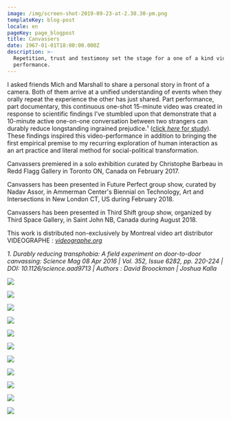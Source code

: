 ```yaml
---
image: /img/screen-shot-2019-09-23-at-2.30.30-pm.png
templateKey: blog-post
locale: en
pageKey: page_blogpost
title: Canvassers
date: 1967-01-01T18:00:00.000Z
description: >-
  Repetition, trust and testimony set the stage for a one of a kind video
  performance.
---
```

I asked friends Mich and Marshall to share a personal story in front of a camera. Both of them arrive at a unified understanding of events when they orally repeat the experience the other has just shared. Part performance, part documentary, this continuous one-shot 15-minute video was created in response to scientific findings I've stumbled upon that demonstrate that a 10-minute active one-on-one conversation between two strangers can durably reduce longstanding ingrained prejudice.¹ ([click _here_ for study](https://drive.google.com/file/d/0B_d54y2l0_NaRUdBcENwbThZRmM/view?usp=sharing)). These findings inspired this video-performance in addition to bringing the first empirical premise to my recurring exploration of human interaction as an art practice and literal method for social-political transformation.

Canvassers premiered in a solo exhibition curated by Christophe Barbeau in Redd Flagg Gallery in Toronto ON, Canada on February 2017.

Canvassers has been presented in Future Perfect group show, curated by Nadav Assor, in Ammerman Center's Biennial on Technology, Art and Intersections in New London CT, US during February 2018.

Canvassers has been presented in Third Shift group show, organized by Third Space Gallery, in Saint John NB, Canada during August 2018.

This work is distributed non-exclusively by Montreal video art distributor VIDEOGRAPHE : _[videographe.org](videographe.org)_

_1. Durably reducing transphobia: A field experiment on door-to-door canvassing: Science Mag 08 Apr 2016 | Vol. 352, Issue 6282, pp. 220-224 | DOI: 10.1126/science.aad9713 | Authors : David Broockman | Joshua Kalla_

![](/img/screen-shot-2019-09-23-at-2.30.21-pm.png)

![](/img/screen-shot-2019-09-23-at-2.29.36-pm.png)

![](/img/p1160830_1.png)

![](/img/p1160842.png)

![](/img/28071027_10213277257299500_7137824767098796485_o.jpg)

![](/img/p1150438.png)

![](/img/p1150462.png)

![](/img/canvassers_03.png)

![](/img/image_02_veronica_mockler.png)

![](/img/canvassers_04.png)

![](/img/canvassersretouche_21-copy.jpg)
